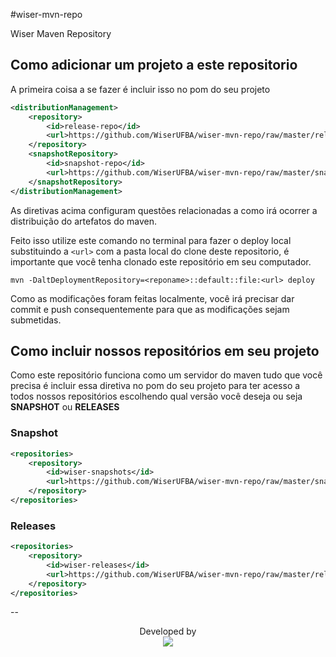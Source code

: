 #wiser-mvn-repo

Wiser Maven Repository

## Como adicionar um projeto  a este repositorio 

A primeira coisa a se fazer é incluir isso no pom do seu projeto

```xml
<distributionManagement>
    <repository>
        <id>release-repo</id>
        <url>https://github.com/WiserUFBA/wiser-mvn-repo/raw/master/releases</url>
    </repository>
    <snapshotRepository>
        <id>snapshot-repo</id>
        <url>https://github.com/WiserUFBA/wiser-mvn-repo/raw/master/snapshots</url>
    </snapshotRepository>
</distributionManagement>
```

As diretivas acima configuram questões relacionadas a como irá ocorrer a distribuição
do artefatos do maven. 

Feito isso utilize este comando no terminal para fazer o deploy local substituindo 
a `<url>` com a pasta local do clone deste repositorio, é importante que você tenha
clonado este repositório em seu computador.

`mvn -DaltDeploymentRepository=<reponame>::default::file:<url> deploy`

Como as modificações foram feitas localmente, você irá precisar dar commit e push
consequentemente para que as modificações sejam submetidas.

## Como incluir nossos repositórios em seu projeto

Como este repositório funciona como um servidor do maven tudo que você precisa é incluir
essa diretiva no pom do seu projeto para ter acesso a todos nossos repositórios
escolhendo qual versão você deseja ou seja **SNAPSHOT** ou **RELEASES**

### Snapshot

```xml
<repositories>
    <repository>
        <id>wiser-snapshots</id>
        <url>https://github.com/WiserUFBA/wiser-mvn-repo/raw/master/snapshots</url>
    </repository>
</repositories>
```

### Releases

```xml
<repositories>
    <repository>
        <id>wiser-releases</id>
        <url>https://github.com/WiserUFBA/wiser-mvn-repo/raw/master/releases</url>
    </repository>
</repositories>
```

--
<p align="center">
	Developed by </br>
  <img src="https://wiki.dcc.ufba.br/pub/SmartUFBA/ProjectLogo/wiserufbalogo.jpg"/>
</p>

